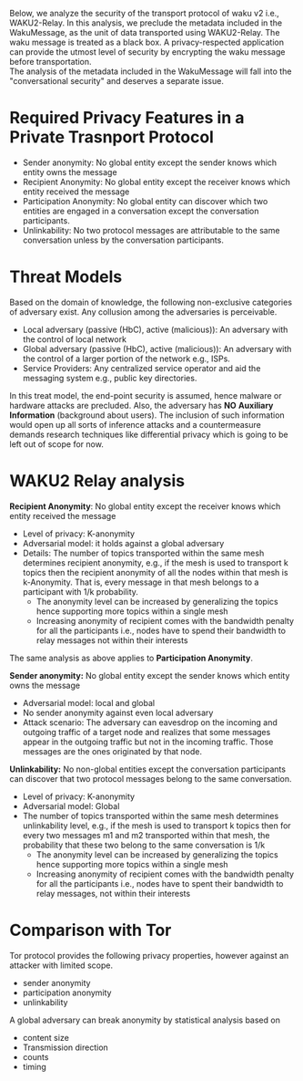 Below, we analyze the security of the transport protocol of waku v2 i.e., WAKU2-Relay. In this analysis, we preclude the metadata included in the WakuMessage, as the unit of data transported using WAKU2-Relay. The waku message is treated as a black box. A privacy-respected application can provide the utmost level of security by encrypting the waku message before transportation.  
The analysis of the metadata included in the WakuMessage will fall into the "conversational security" and deserves a separate issue. 

#  Required Privacy Features in a Private Trasnport Protocol
- Sender anonymity: No global entity except the sender knows which entity owns the message
- Recipient Anonymity: No global entity except the receiver knows which entity received the message
- Participation Anonymity: No global entity can discover which two entities are engaged in a conversation except the conversation participants.
- Unlinkability: No two protocol messages are attributable to the same conversation unless by the conversation participants.

# Threat Models
Based on the domain of knowledge, the following non-exclusive categories of adversary exist. Any collusion among the adversaries is perceivable. 
- Local adversary (passive (HbC), active (malicious)): An adversary with the control of local network
- Global adversary (passive (HbC), active (malicious)): An adversary with the control of a larger portion of the network e.g., ISPs.
- Service Providers: Any centralized service operator and aid the messaging system e.g., public key directories.

In this treat model, the end-point security is assumed, hence malware or hardware attacks are precluded.
Also, the adversary has **NO** **Auxiliary** **Information** (background about users). The inclusion of such information would open up all sorts of inference attacks and a countermeasure demands research techniques like differential privacy which is going to be left out of scope for now.

# WAKU2 Relay analysis

**Recipient Anonymity**: No global entity except the receiver knows which entity received the message 
- Level of privacy: K-anonymity
- Adversarial model: it holds against a global adversary 
- Details: The number of topics transported within the same mesh determines recipient anonymity, e.g., if the mesh is used to transport k topics then the recipient anonymity of all the nodes within that mesh is k-Anonymity. That is, every message in that mesh belongs to a participant with 1/k probability.
  - The anonymity level can be increased by generalizing the topics hence supporting more topics within a single mesh
  - Increasing anonymity of recipient comes with the bandwidth penalty for all the participants i.e., nodes have to spend their bandwidth to relay messages not within their interests

The same analysis as above applies to **Participation Anonymity**.

**Sender anonymity:** No global entity except the sender knows which entity owns the message
- Adversarial model: local and global 
- No sender anonymity against even local adversary
- Attack scenario: The adversary can eavesdrop on the incoming and outgoing traffic of a target node and realizes that some messages appear in the outgoing traffic but not in the incoming traffic. Those messages are the ones originated by that node. 


**Unlinkability:** No non-global entities except the conversation participants can discover that two protocol messages belong to the same conversation.
- Level of privacy: K-anonymity
- Adversarial model: Global 
- The number of topics transported within the same mesh determines unlinkability level, e.g., if the mesh is used to transport k topics then for every two messages m1 and m2 transported within that mesh, the probability that these two belong to the same conversation is 1/k 
  - The anonymity level can be increased by generalizing the topics hence supporting more topics within a single mesh
  - Increasing anonymity of recipient comes with the bandwidth penalty for all the participants i.e., nodes have to spent their bandwidth to relay messages, not within their interests 


# Comparison with Tor
 Tor protocol provides the following privacy properties, however against an attacker with limited scope.
  - sender anonymity 
  - participation anonymity
  - unlinkability 
 
 A global adversary can break anonymity by statistical analysis based on 
  - content size
  - Transmission direction
  - counts
  - timing
